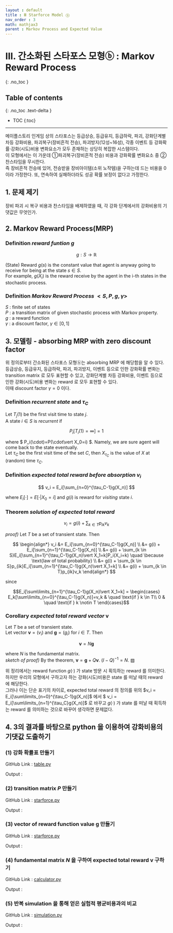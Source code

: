 ```yaml
---
layout : default
title : Ⅲ Starforce Model ⓑ
nav_order : 3
math: mathjax3 
parent : Markov Process and Expected Value
---
```


# Ⅲ. 간소화된 스타포스 모형ⓑ : Markov Reward Process
{: .no_toc }

## Table of contents
{: .no_toc .text-delta }

- TOC
{:toc}

---

메이플스토리 인게임 상의 스타포스는 등급상승, 등급유지, 등급하락, 파괴, 강화단계별 차등 강화비용, 파괴복구(장비흔적 전승), 파괴방지(12성~16성), 각종 이벤트 등 강화확률·강화(시도)비용 변화요소가 모두 존재하는 상당히 복잡한 시스템이다.  
이 모형에서는 이 가운데 ①파괴복구(장비흔적 전승) 비용과 강화확률 변화요소 중 ②찬스타임을 무시한다.  
즉 장비흔적 전승에 있어, 전승받을 장비아이템(소위 노작템)을 구하는데 드는 비용을 0 이라 가정한다. 또, 연속하여 실패하더라도 성공 확률 보정이 없다고 가정한다.


## 1. 문제 제기
장비 파괴 시 복구 비용과 찬스타임을 배제하였을 때, 각 강화 단계에서의 강화비용의 기댓값은 무엇인가.

## 2. Markov Reward Process(MRP)

### **Definition** *reward funtion* $g$

$$ g : S \rightarrow \mathbb{R} $$

(State) Reward $g(s)$ is the constant value that agent is anyway going to receive for being at the state $s \in S$.  
For example, $g(X_i)$ is the reward receive by the agent in the i-th states in the stochastic process.

### **Definition** *Markov Reward Process* $< S, P, g, \gamma>$
$S$ : finite set of states  
$P$ : a transition matrix of given stochastic process with Markov property.  
$g$ : a reward function  
$\gamma$ : a discount factor, $\gamma \in [0, 1]$

## 3. 모델링 - absorbing MRP with zero discount factor
위 정의로부터 간소화된 스타포스 모형ⓑ는 absorbing MRP 에 해당함을 알 수 있다.  
등급상승, 등급유지, 등급하락, 파괴, 파괴방지, 이벤트 등으로 인한 강화확률 변화는 transition matrix 로 모두 표현할 수 있고,  강화단계별 차등 강화비용, 이벤트 등으로 인한 강화(시도)비용 변화는 reward 로 모두 표현할 수 있다.  
이때 discount factor $\gamma = 0$ 이다.

### **Definition** *recurrent state* and $\tau_C$
Let $T_j(1)$ be the first visit time to state $j$.  
A state $i \in S$ is *recurrent* if

$$ P_i[T_i(1)=\infty]=1 $$

where $ P_i(\cdot)=P(\cdot\vert X_0=i) $. Namely, we are sure agent will come back to the state eventually.  
Let $\tau_C$ be the first visit time of the set $C$, then $X_{\tau_C}$ is the value of $X$ at (random) time $\tau_C$.

### **Definition** *expected total reward before absorption* $v_i$

$$ v_i = E_i[\sum_{n=0}^{\tau_C-1}g(X_n)] $$

where $E_i[\cdot] = E[\cdot\vert X_0 = i]$ and $g(i)$ is reward for *visiting* state $i$.

### **Theorem** *solution of expected total reward*

$$ v_i = g(i) + \sum_{k \in T} p_{ik}v_k $$

*proof)* Let $T$ be a set of transient state. Then

$$
\begin{align*}
    v_i 
    &= E_i[\sum_{n=0}^{\tau_C-1}g(X_n)] \\ 
    &= g(i) + E_i[\sum_{n=1}^{\tau_C-1}g(X_n)] \\
    &= g(i) + \sum_{k \in S}E_i[\sum_{n=1}^{\tau_C-1}g(X_n)\vert X_1=k]P_i(X_i=k) \quad \because \text{law of total probability} \\
    &= g(i) + \sum_{k \in S}p_{ik}E_i[\sum_{n=1}^{\tau_C-1}g(X_n)\vert X_1=k] \\
    &= g(i) + \sum_{k \in T}p_{ik}v_k
\end{align*}
$$

since 

$$E_i[\sum\limits_{n=1}^{\tau_C-1}g(X_n)\vert X_1=k] = \begin{cases} E_k[\sum\limits_{n=0}^{\tau_C-1}g(X_n)]=v_k & \quad \text{if } k \in T\\ 0 & \quad \text{if } k \notin T \end{cases}$$

### **Corollary** *expected total reward vector* $\mathbf{v}$
Let $T$ be a set of transient state.  
Let vector $\mathbf{v}=(v_i)$ and $\mathbf{g}=(g_i)$ for $i \in T$. Then

$$ \mathbf{v} = N\mathbf{g} $$

where $N$ is the fundamental matrix.  
*sketch of proof)* By the theorem, $\mathbf{v} = \mathbf{g} + Q\mathbf{v}$. $(I-Q)^{-1} = N$. ▨

위 정리에서는 reward function $g(\cdot)$ 가 state 방문 시 획득하는 reward 를 의미한다.  
하지만 우리의 모형에서 구하고자 하는 강화(시도)비용은 state 를 떠날 때의 reward 에 해당한다.  
그러나 이는 단순 표기의 차이로, expected total reward 의 정의를 위의 $v_i = E_i[\sum\limits_{n=0}^{\tau_C-1}g(X_n)]$ 에서 $ v_i = E_i[\sum\limits_{n=1}^{\tau_C}g(X_n)]$ 로 바꾸고 $g(\cdot)$ 가 state 를 떠날 때 획득하는 reward 를 의미하는 것으로 바꾸어 생각하면 문제없다.

## 4. 3의 결과를 바탕으로 python 을 이용하여 강화비용의 기댓값 도출하기

### (1) 강화 확률표 만들기
GitHub Link : [table.py]()

Output :

### (2) transition matrix $P$ 만들기
GitHub Link : [starforce.py]()

Output :

### (3) vector of reward function value $\mathbf{g}$ 만들기
GitHub Link : [starforce.py]()

Output :

### (4) fundamental matrix $N$ 을 구하여 expected total reward $\mathbf{v}$ 구하기
GitHub Link : [calculator.py]()

Output :

### (5) 반복 simulation 을 통해 얻은 실험적 평균비용과의 비교
GitHub Link : [simulation.py]()

Output :
